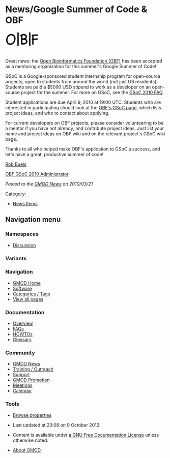 



<span id="top"></span>




# <span dir="auto">News/Google Summer of Code & OBF</span>











<a href="http://open-bio.org/wiki/Google_Summer_of_Code" rel="nofollow"
title="OBF in GSoC"><img src="https://raw.githubusercontent.com/GMOD/gmod.github.io/main/mediawiki/images/e/e7/OBF_logo.png"
width="105" height="67" alt="OBF in GSoC" /></a>



Great news: the <a href="http://open-bio.org/wiki/Google_Summer_of_Code"
class="external text" rel="nofollow">Open Bioinformatics Foundation
(OBF)</a> has been accepted as a mentoring organization for this
summer's Google Summer of Code!

GSoC is a Google-sponsored student internship program for open-source
projects, open to students from around the world (not just US
residents). Students are paid a \$5000 USD stipend to work as a
developer on an open-source project for the summer. For more on GSoC,
see the <a href="http://open-bio.org/wiki/Google_Summer_of_Code"
class="external text" rel="nofollow">GSoC 2010 FAQ</a>.

Student applications are due April 9, 2010 at 19:00 UTC. Students who
are interested in participating should look at the
<a href="http://open-bio.org/wiki/Google_Summer_of_Code"
class="external text" rel="nofollow">OBF's GSoC page</a>, which lists
project ideas, and who to contact about applying.

For current developers on OBF projects, please consider volunteering to
be a mentor if you have not already, and contribute project ideas. Just
list your name and project ideas on OBF wiki and on the relevant
project's GSoC wiki page.

Thanks to all who helped make OBF's application to GSoC a success, and
let's have a great, productive summer of code!

[Rob Buels](../User%3ARobertBuels "User%3ARobertBuels")

<a href="http://open-bio.org/wiki/Google_Summer_of_Code"
class="external text" rel="nofollow">OBF GSoC 2010 Administrator</a>

  



*Posted to the [GMOD News](../GMOD_News "GMOD News") on 2010/03/21*






[Category](../Special%3ACategories "Special%3ACategories"):

- [News Items](../Category%3ANews_Items "Category%3ANews Items")






## Navigation menu



### Namespaces


- <span id="ca-talk"><a
  href="http://gmod.org/mediawiki/index.php?title=Talk:News/Google_Summer_of_Code_%26_OBF&amp;action=edit&amp;redlink=1"
  accesskey="t"
  title="Discussion about the content page [t]">Discussion</a></span>


### 

### Variants[](#)








<a href="../Main_Page"
style="background-image: url(../../images/GMOD-cogs.png);"
title="Visit the main page"></a>


### Navigation



- <span id="n-GMOD-Home">[GMOD Home](../Main_Page)</span>
- <span id="n-Software">[Software](../GMOD_Components)</span>
- <span id="n-Categories-.2F-Tags">[Categories /
  Tags](../Categories)</span>
- <span id="n-View-all-pages">[View all
  pages](../Special:AllPages)</span>




### Documentation



- <span id="n-Overview">[Overview](../Overview)</span>
- <span id="n-FAQs">[FAQs](../Category%3AFAQ)</span>
- <span id="n-HOWTOs">[HOWTOs](../Category%3AHOWTO)</span>
- <span id="n-Glossary">[Glossary](../Glossary)</span>




### Community



- <span id="n-GMOD-News">[GMOD News](../GMOD_News)</span>
- <span id="n-Training-.2F-Outreach">[Training /
  Outreach](../Training_and_Outreach)</span>
- <span id="n-Support">[Support](../Support)</span>
- <span id="n-GMOD-Promotion">[GMOD Promotion](../GMOD_Promotion)</span>
- <span id="n-Meetings">[Meetings](../Meetings)</span>
- <span id="n-Calendar">[Calendar](../Calendar)</span>




### Tools

- <span id="t-smwbrowselink"><a href="../Special%3ABrowse/News-2FGoogle_Summer_of_Code_-26_OBF"
  rel="smw-browse">Browse properties</a></span>



- <span id="footer-info-lastmod">Last updated at 23:08 on 9 October
  2012.</span>
<!-- - <span id="footer-info-viewcount">6,708 page views.</span> -->
- <span id="footer-info-copyright">Content is available under
  <a href="http://www.gnu.org/licenses/fdl-1.3.html" class="external"
  rel="nofollow">a GNU Free Documentation License</a> unless otherwise
  noted.</span>

<!-- -->

- <span id="footer-places-about">[About
  GMOD](../GMOD%3AAbout "GMOD%3AAbout")</span>

<!-- -->




